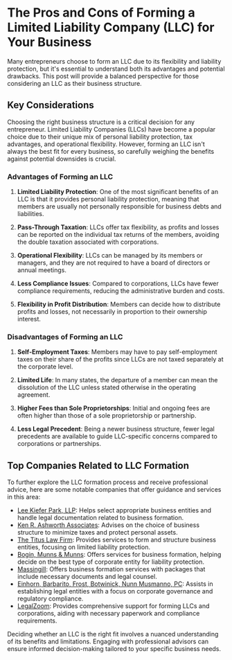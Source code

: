 # The Pros and Cons of Forming a Limited Liability Company (LLC) for Your Business

Many entrepreneurs choose to form an LLC due to its flexibility and liability protection, but it's essential to understand both its advantages and potential drawbacks. This post will provide a balanced perspective for those considering an LLC as their business structure.

## Key Considerations

Choosing the right business structure is a critical decision for any entrepreneur. Limited Liability Companies (LLCs) have become a popular choice due to their unique mix of personal liability protection, tax advantages, and operational flexibility. However, forming an LLC isn't always the best fit for every business, so carefully weighing the benefits against potential downsides is crucial.

### Advantages of Forming an LLC

1. **Limited Liability Protection**: One of the most significant benefits of an LLC is that it provides personal liability protection, meaning that members are usually not personally responsible for business debts and liabilities.

2. **Pass-Through Taxation**: LLCs offer tax flexibility, as profits and losses can be reported on the individual tax returns of the members, avoiding the double taxation associated with corporations.

3. **Operational Flexibility**: LLCs can be managed by its members or managers, and they are not required to have a board of directors or annual meetings.

4. **Less Compliance Issues**: Compared to corporations, LLCs have fewer compliance requirements, reducing the administrative burden and costs.

5. **Flexibility in Profit Distribution**: Members can decide how to distribute profits and losses, not necessarily in proportion to their ownership interest.

### Disadvantages of Forming an LLC

1. **Self-Employment Taxes**: Members may have to pay self-employment taxes on their share of the profits since LLCs are not taxed separately at the corporate level.

2. **Limited Life**: In many states, the departure of a member can mean the dissolution of the LLC unless stated otherwise in the operating agreement.

3. **Higher Fees than Sole Proprietorships**: Initial and ongoing fees are often higher than those of a sole proprietorship or partnership.

4. **Less Legal Precedent**: Being a newer business structure, fewer legal precedents are available to guide LLC-specific concerns compared to corporations or partnerships.

## Top Companies Related to LLC Formation

To further explore the LLC formation process and receive professional advice, here are some notable companies that offer guidance and services in this area:

- [Lee Kiefer Park, LLP](/dir/lee_kiefer_park_llp): Helps select appropriate business entities and handle legal documentation related to business formation.
- [Ken R. Ashworth Associates](/dir/ken_r_ashworth_associates): Advises on the choice of business structure to minimize taxes and protect personal assets.
- [The Titus Law Firm](/dir/the_titus_law_firm): Provides services to form and structure business entities, focusing on limited liability protection.
- [Bogin, Munns & Munns](/dir/bogin_munns__munns): Offers services for business formation, helping decide on the best type of corporate entity for liability protection.
- [Massingill](/dir/massingill): Offers business formation services with packages that include necessary documents and legal counsel.
- [Einhorn, Barbarito, Frost, Botwinick, Nunn Musmanno, PC](/dir/einhorn_barbarito_frost_botwinick_nunn_musmanno_pc): Assists in establishing legal entities with a focus on corporate governance and regulatory compliance.
- [LegalZoom](/dir/legalzoom): Provides comprehensive support for forming LLCs and corporations, aiding with necessary paperwork and compliance requirements.

Deciding whether an LLC is the right fit involves a nuanced understanding of its benefits and limitations. Engaging with professional advisors can ensure informed decision-making tailored to your specific business needs.